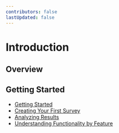 ```yaml
---
contributors: false
lastUpdated: false
---
```


# Introduction

## Overview

## Getting Started

- [Getting Started](/guides/01-getting-started)
- [Creating Your First Survey](/guides/02-creating-your-first-survey)
- [Analyzing Results](/guides/03-analyzing-results)
- [Understanding Functionality by Feature](/guides/04-understanding-functionality-by-feature)
